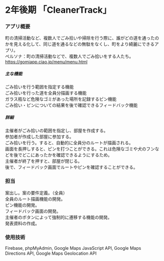 # 2年後期 「CleanerTrack」
### アプリ概要
町の清掃活動など、複数人でごみ拾いや掃除を行う際に、誰がどの道を通ったのかを見える化して、同じ道を通るなどの無駄をなくし、町をより綺麗にできるアプリ。<br>
ペルソナ：町の清掃活動などで、複数人でごみ拾いをする人たち。<br>
https://gomiapp.ciao.jp/menu/menu.html <br>


##### 主な機能
ごみ拾いを行う範囲を指定する機能<br>
ごみ拾いを行った道を全員分描画する機能<br>
ガラス瓶など危険なゴミがあった場所を記録するピン機能<br>
ごみ拾い・ピンについての結果を後で確認できるフィードバック機能<br>


##### 詳細
主催者がごみ拾いの範囲を指定し、部屋を作成する。<br>
参加者が作成した部屋に参加する。<br>
ごみ拾いを行う。すると、自動的に全員分のルートが描画される。<br>
画面を長押しすると、ピンを打つことができる。これは危険なゴミや犬のフンなどを後でどこにあったかを確認できるようにするため。<br>
主催者が終了を押すと、部屋が閉じる。<br>
後で、フィードバック画面でルートやピンを確認することができる。<br>


### 担当
案出し。案の要件定義。（全員）<br>
全員のルート描画機能の開発。<br>
ピン機能の開発。<br>
フィードバック画面の開発。<br>
主催者のボタンによって強制的に遷移する機能の開発。<br>
発表資料の作成。<br>

### 使用技術
Firebase, phpMyAdmin, Google Maps JavaScript API, Google Maps Directions API, Google Maps Geolocation API
